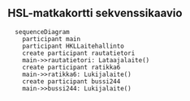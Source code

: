 ## HSL-matkakortti sekvenssikaavio

```mermaid
  sequenceDiagram
    participant main
    participant HKLLaitehallinto
    create participant rautatietori
    main->>rautatietori: Lataajalaite()
    create participant ratikka6
    main->>ratikka6: Lukijalaite()
    create participant bussi244
    main->>bussi244: Lukijalaite() 
```
